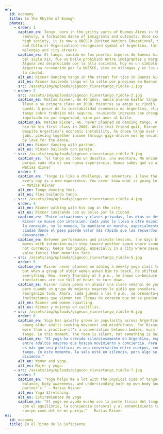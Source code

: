 ```yaml
---
en:
  id: economy
  title: In the Rhythm of Enough
  photos:
    - order: 1
      caption_en: Tango, born in the gritty ports of Buenos Aires in the late 19th
        century, a forbidden dance of immigrants and outcasts. Once scorned by
        high society, it is now a UNESCO (United Nations Educational, Scientific
        and Cultural Organization)-recognized symbol of Argentina, thriving in
        milongas and city streets.
      caption_es: El tango, nacido en los puertos ásperos de Buenos Aires a finales
        del siglo XIX, fue un baile prohibido entre inmigrantes y marginados.
        Alguna vez despreciado por la alta sociedad, hoy es un símbolo de
        Argentina reconocido por la UNESCO, vivo en milongas y en las calles de
        la ciudad.
      alt_en: Rixner dancing tango in the street for tips in Buenos Aires.
      alt_es: Rixner bailando tango en la calle por propinas en Buenos Aires.
      src: /assets/img/uploads/gigecon_rixnertango_riddle-1.jpg
    - order: 2
      src: /assets/img/uploads/gigecon_rixnertango_riddle-2.jpg
      caption_es: Matías Rixner, de 46 años, nunca planeó bailar tango. Un amigo lo
        llevó a su primera clase en 2008. Mientras su amigo se rindió, Rixner se
        quedó. A pesar de la inestabilidad económica de Argentina, eligió el
        tango sobre trabajos más seguros, reuniendo ingresos con changas,
        impulsado no por seguridad, sino por amor al baile.
      caption_en: Matias Rixner, 46, never planned on dancing tango. A friend brought
        him to his first class in 2008. While that friend quit, Rixner stayed.
        Despite Argentina’s economic instability, he chose tango over safer
        jobs, piecing together income through gigs—driven not by security, but
        by love for the dance.
      alt_en: Rinxer dancing with partner.
      alt_es: Rinxer bailando con pareja.
    - src: /assets/img/uploads/gigecon_rixnertango_riddle-3.jpg
      caption_es: “El tango es como un desafío, una aventura. Me encanta la calle
        porque cada día es una nueva experiencia. Nunca sabes qué va a pasar.” —
        Matías Rixner
      order: 3
      caption_en: “Tango is like a challenge, an adventure. I love the street because
        every day is a new experience. You never know what is going to happen.”
        — Matias Rixner
      alt_en: Tango dancing feet.
      alt_es: Pies bailando tango.
    - src: /assets/img/uploads/gigecon_rixnertango_riddle-4.jpg
      order: 4
      alt_en: Rixner walking with his bag in the city.
      alt_es: Rixner caminando con su bolso por la ciudad.
      caption_es: "Entre actuaciones y clases privadas, los días se desdibujan. Pero
        Rixner se mueve con intención: cada paso lo lleva a otro espacio donde
        la conexión, no la moneda, lo mantiene en marcha, especialmente en una
        ciudad donde el peso pierde valor más rápido que los recuerdos se
        desvanecen."
      caption_en: Between performances and private lessons, the days blur. But Rixner
        moves with intention—each step toward another space where connection,
        not currency, keeps him going, especially in a city where pesos lose
        value faster than memories fade.
    - src: /assets/img/uploads/gigecon_rixnertango_riddle-5.jpg
      order: 5
      caption_en: Rixner never planned on adding a weekly yoga class to his schedule,
        but when a group of older women asked him to teach, he shifted
        everything. Now, every Thursday at 4 p.m., he shows up—because some
        invitations are too full of heart to turn down.
      caption_es: Rixner nunca pensó en añadir una clase semanal de yoga a su horario,
        pero cuando un grupo de mujeres mayores le pidió que enseñara,
        reorganizó todo. Ahora, cada jueves a las 4 p.m., se presenta—porque hay
        invitaciones que vienen tan llenas de corazón que no se pueden rechazar.
      alt_en: Rixner and women squatting.
      alt_es: Rixner y mujeres en cuclillas.
    - src: /assets/img/uploads/gigecon_rixnertango_riddle-6.jpg
      order: 6
      caption_en: Yoga has quietly grown in popularity across Argentina, especially
        among older adults seeking movement and mindfulness. For Rixner, it is
        more than a practice—it’s a conversation between bodies, much like
        tango. In this moment, the room is silent, but something is being said.
      caption_es: "El yoga ha crecido silenciosamente en Argentina, especialmente
        entre adultos mayores que buscan movimiento y conciencia. Para Rixner,
        es más que una práctica: es una conversación entre cuerpos, como el
        tango. En este momento, la sala está en silencio, pero algo se está
        diciendo."
      alt_en: Woman and yoga.
      alt_es: Mujer y yoga.
    - src: /assets/img/uploads/gigecon_rixnertango_riddle-7.jpg
      order: 7
      caption_en: “Yoga helps me a lot with the physical side of tango—especially
        balance, body awareness, and understanding both my own body and my
        partner’s.” — Matias Rixner
      alt_en: Yoga Stretching.
      alt_es: Estiramientos de yoga
      caption_es: “El yoga me ayuda mucho con la parte física del tango—especialmente
        con el equilibrio, la conciencia corporal y el entendimiento tanto de mi
        cuerpo como del de mi pareja.” — Matías Rixner
es:
  id: economy
  title: En el Ritmo de lo Suficiente
---
```

